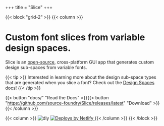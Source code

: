 +++
title = "Slice"
+++

{{< block "grid-2" >}}
{{< column >}}
# Custom font slices from variable design spaces.

Slice is an [open-source](https://github.com/source-foundry/Slice), cross-platform GUI app that generates custom design sub-spaces from variable fonts.

{{< tip >}}
Interested in learning more about the design sub-space types that are generated when you slice a font?  Check out the [Design Spaces](/docs/designspaces) docs!
{{< /tip >}}

{{< button "docs/" "Read the Docs" >}}{{< button "https://github.com/source-foundry/Slice/releases/latest" "Download" >}}
{{< /column >}}

{{< column >}}
![diy](/images/hero.png)
  <a href="https://www.netlify.com">
    <img src="https://www.netlify.com/img/global/badges/netlify-color-accent.svg" alt="Deploys by Netlify" />
  </a>
{{< /column >}}
{{< /block >}}
